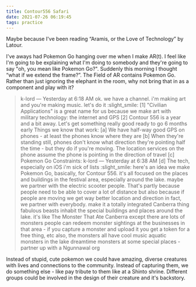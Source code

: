 ```yaml
---
title: Contour556 Safari
date: 2021-07-26 06:19:45
tags: practice
---
```


Maybe because I've been reading “Aramis, or the Love of Technology” by Latour.

I've aways had Pokemon Go hanging over me when I make AR(t). I feel like I'm going to be explaining what I'm doing to somebody and they're going to say "oh, you mean like Pokemon Go?". Suddenly this morning I thought “what if we extend the frame?”. The Field of AR contains Pokemon Go. Rather than just ignoring the elephant in the room, why not bring that in as a component and play with it?

> k-lord — Yesterday at 6:18 AM
> ok. we have a channel. i'm making art and you're making music. let's do it :slight_smile:
> [1] "Civilian Applications" is a great name for us because we make art with military technology: the internet and GPS
> [2] Contour 556 is a year and a bit away. Let's get something really good ready to go 6 months early
> Things we know that work:
> [a] We have half-way good GPS on phones - at least the phones know where they are
> [b] When they're standing still, phones don't know what direction they're pointing half the time - but they do if you're moving. The location services on the phone assume the phone is pointing in the direction of travel
> [c] Pokemon Go
> Constraints:
> k-lord — Yesterday at 6:38 AM
> [d] The tech, especially on iOS
> i'm sick of lists :slight_smile: here's an idea
> we make Pokemon Go, basically, for Contour 556. it's all focused on the places and buildings in the festival area, especially around the lake. maybe we partner with the electric scooter people. That's partly because people need to be able to cover a lot of distance but also because if people are moving we get way better location and direction
> in fact, we partner with everybody. make it a totally integrated Canberra thing
> fabulous beasts inhabit the special buildings and places around the lake. it's like The Monster That Ate Canberra except there are lots of monsters
> people can redeem monster sightings at the businesses in that area - if you capture a monster and upload it you get a token for a free thing, etc
> also, the monsters all have cool music
> aquatic monsters in the lake
> dreamtime monsters at some special places - partner up with a Ngunnawal org

Instead of stupid, cute pokemon we could have amazing, diverse creatures with lives and connections to the community. Instead of capturing them, we do something else - like pay tribute to them like at a Shinto shrine. Different groups could be involved in the design of their creature and it's backstory.

<!-- k-lord — 07/25/2021
[3] Here's an idea. Everyone knows how to use Pokemon Go. It's the AR thing that serious artists and everyone else trying to progress AR tries to ignore. Suddenly this morning I thought “what if we extend the frame?”. The Field of AR contains Pokemon Go. Rather than just ignoring the elephant in the room, why not bring that in as a component and play with it?
we make Pokemon Go, basically, for Contour 556. it's all focused on the places and buildings in the festival area, especially around the lake. maybe we partner with the electric scooter people. That's partly because people need to be able to cover a lot of distance but also because if people are moving we get way better location and direction
in fact, we partner with everybody. make it a totally integrated Canberra thing
fabulous beasts inhabit the special buildings and places around the lake. it's like The Monster That Ate Canberra except there are lots of monsters
people can redeem monster sightings at the businesses in that area - if you capture a monster and upload it you get a token for a free thing, etc
also, the monsters all have cool music
aquatic monsters in the lake
dreamtime monsters at some special places - partner up with a Ngunnawal org -->
